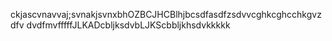 ckjascvnavvaj;svnakjsvnxbhOZBCJHCBlhjbcsdfasdfzsdvvcghkcghcchkgvzdfv dvdfmvfffffJLKADcbljksdvbLJKScbbljkhsdvkkkkk
